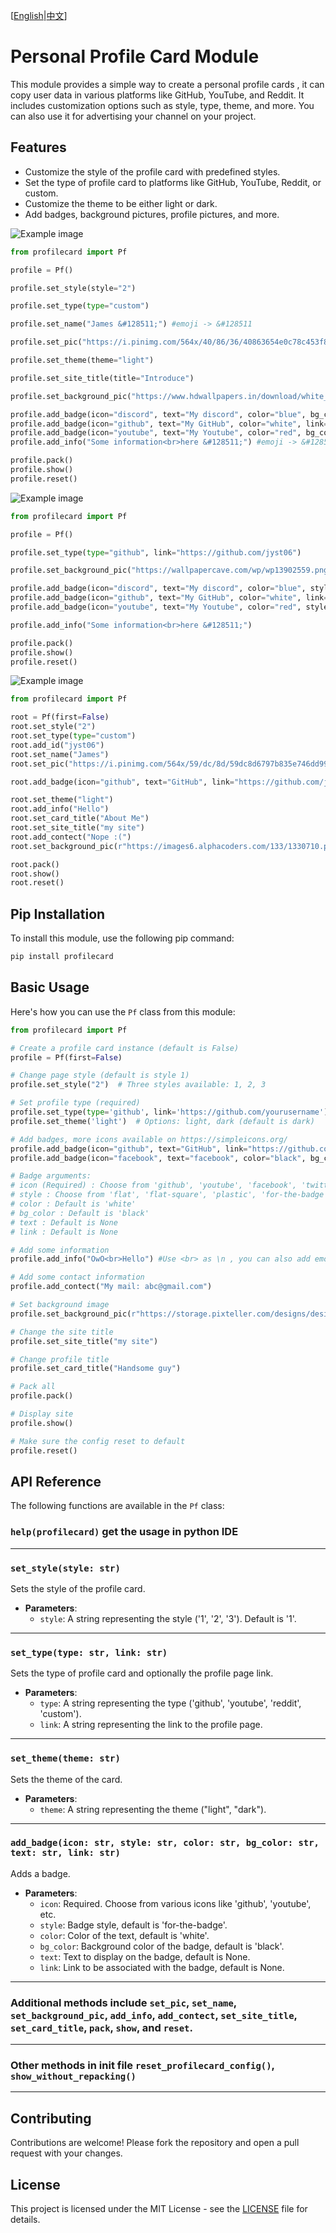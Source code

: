 [[English](README.md)|[中文](README_zh.md)]

# Personal Profile Card Module

This module provides a simple way to create a personal profile cards , it can copy user data in various platforms like GitHub, YouTube, and Reddit. It includes customization options such as style, type, theme, and more. You can also use it for advertising your channel on your project.

## Features

- Customize the style of the profile card with predefined styles.
- Set the type of profile card to platforms like GitHub, YouTube, Reddit, or custom.
- Customize the theme to be either light or dark.
- Add badges, background pictures, profile pictures, and more.

![Example image](example.png)

```python
from profilecard import Pf

profile = Pf()

profile.set_style(style="2")

profile.set_type(type="custom")

profile.set_name("James &#128511;") #emoji -> &#128511

profile.set_pic("https://i.pinimg.com/564x/40/86/36/40863654e0c78c453f86539d12390405.jpg")

profile.set_theme(theme="light")

profile.set_site_title(title="Introduce")

profile.set_background_pic("https://www.hdwallpapers.in/download/white_wallpaper_5_4k_hd_white-1920x1080.jpg")

profile.add_badge(icon="discord", text="My discord", color="blue", bg_color="gray")
profile.add_badge(icon="github", text="My GitHub", color="white", link="https://github.com/jyst06", bg_color="gray")
profile.add_badge(icon="youtube", text="My Youtube", color="red", bg_color="gray")
profile.add_info("Some information<br>here &#128511;") #emoji -> &#128511

profile.pack()
profile.show()
profile.reset()
```

![Example image](example2.png)

```python
from profilecard import Pf

profile = Pf()

profile.set_type(type="github", link="https://github.com/jyst06")

profile.set_background_pic("https://wallpapercave.com/wp/wp13902559.png")

profile.add_badge(icon="discord", text="My discord", color="blue", style="flat")
profile.add_badge(icon="github", text="My GitHub", color="white", link="https://github.com/jyst06", style="flat")
profile.add_badge(icon="youtube", text="My Youtube", color="red", style="flat")

profile.add_info("Some information<br>here &#128511;")

profile.pack()
profile.show()
profile.reset()
```

![Example image](example3.png)

```python
from profilecard import Pf

root = Pf(first=False)
root.set_style("2")
root.set_type(type="custom")
root.add_id("jyst06")
root.set_name("James")
root.set_pic("https://i.pinimg.com/564x/59/dc/8d/59dc8d6797b835e746dd99a2df7dcedd.jpg")

root.add_badge(icon="github", text="GitHub", link="https://github.com/jyst06", bg_color="white", color="black")

root.set_theme("light")
root.add_info("Hello")
root.set_card_title("About Me")
root.set_site_title("my site")
root.add_contect("Nope :(")
root.set_background_pic(r"https://images6.alphacoders.com/133/1330710.png")

root.pack()
root.show()
root.reset()
```

## Pip Installation

To install this module, use the following pip command:

```bash
pip install profilecard
```

## Basic Usage

Here's how you can use the `Pf` class from this module:

```python
from profilecard import Pf

# Create a profile card instance (default is False)
profile = Pf(first=False)

# Change page style (default is style 1)
profile.set_style("2")  # Three styles available: 1, 2, 3

# Set profile type (required)
profile.set_type(type='github', link='https://github.com/yourusername')
profile.set_theme('light')  # Options: light, dark (default is dark)

# Add badges, more icons available on https://simpleicons.org/
profile.add_badge(icon="github", text="GitHub", link="https://github.com/yourusername") 
profile.add_badge(icon="facebook", text="facebook", color="black", bg_color="white")

# Badge arguments: 
# icon (Required) : Choose from 'github', 'youtube', 'facebook', 'twitter', 'instagram', 'reddit', 'gmail' and more...
# style : Choose from 'flat', 'flat-square', 'plastic', 'for-the-badge', 'social' (default: 'for-the-badge')
# color : Default is 'white'
# bg_color : Default is 'black'
# text : Default is None
# link : Default is None

# Add some information
profile.add_info("OwO<br>Hello") #Use <br> as \n , you can also add emoji by searching "HTML emoji code" to get the code

# Add some contact information
profile.add_contect("My mail: abc@gmail.com")

# Set background image
profile.set_background_pic(r"https://storage.pixteller.com/designs/designs-images/2019-03-27/05/simple-background-backgrounds-passion-simple-1-5c9b95c3a34f9.png")

# Change the site title
profile.set_site_title("my site")

# Change profile title
profile.set_card_title("Handsome guy")

# Pack all
profile.pack()

# Display site
profile.show()

# Make sure the config reset to default
profile.reset()
```

## API Reference

The following functions are available in the `Pf` class:

### `help(profilecard)` get the usage in python IDE

---

### `set_style(style: str)`
Sets the style of the profile card.
- **Parameters**:
  - `style`: A string representing the style ('1', '2', '3'). Default is '1'.

---

### `set_type(type: str, link: str)`
Sets the type of profile card and optionally the profile page link.
- **Parameters**:
  - `type`: A string representing the type ('github', 'youtube', 'reddit', 'custom').
  - `link`: A string representing the link to the profile page.

---

### `set_theme(theme: str)`
Sets the theme of the card.
- **Parameters**:
  - `theme`: A string representing the theme ("light", "dark").

---

### `add_badge(icon: str, style: str, color: str, bg_color: str, text: str, link: str)`
Adds a badge.
- **Parameters**:
  - `icon`: Required. Choose from various icons like 'github', 'youtube', etc.
  - `style`: Badge style, default is 'for-the-badge'.
  - `color`: Color of the text, default is 'white'.
  - `bg_color`: Background color of the badge, default is 'black'.
  - `text`: Text to display on the badge, default is None.
  - `link`: Link to be associated with the badge, default is None.

---

### Additional methods include `set_pic`, `set_name`, `set_background_pic`, `add_info`, `add_contect`, `set_site_title`, `set_card_title`, `pack`, `show`, and `reset`.

---

### Other methods in init file `reset_profilecard_config()`, `show_without_repacking()`

---

## Contributing

Contributions are welcome! Please fork the repository and open a pull request with your changes.

## License

This project is licensed under the MIT License - see the [LICENSE](LICENSE.md) file for details.

